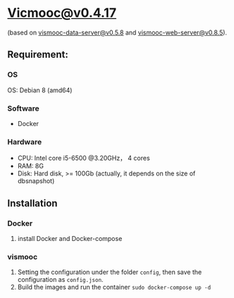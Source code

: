 # Vicmooc@v0.4.17

(based on [vismooc-data-server@v0.5.8](https://github.com/HKUST-VISLab/vismooc-data-server/releases/tag/v0.5.8) and 
[vismooc-web-server@v0.8.5](https://github.com/HKUST-VISLab/vismooc-web-server/releases/tag/v0.8.5)).

## Requirement:

### OS
OS: Debian 8 (amd64)

### Software
- Docker

### Hardware
- CPU: Intel core i5-6500 @3.20GHz， 4 cores
- RAM: 8G
- Disk: Hard disk, >= 100Gb (actually, it depends on the size of dbsnapshot)

## Installation

### Docker
1. install Docker and Docker-compose

### vismooc
1. Setting the configuration under the folder `config`, then save the configuration as `config.json`.
2. Build the images and run the container `sudo docker-compose up -d`
